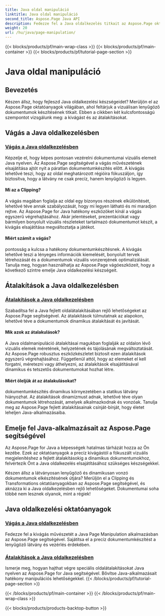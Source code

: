 ```yaml
---
title: Java oldal manipuláció
linktitle: Java oldal manipuláció
second_title: Aspose.Page Java API
description: Fedezze fel a Java oldalkezelés titkait az Aspose.Page oktatóanyagaival. Merüljön el a kivágásokban és az átalakításokban, hogy vizuálisan lenyűgöző dokumentumokat készítsen könnyedén.
weight: 20
url: /hu/java/page-manipulation/
---
```


{{< blocks/products/pf/main-wrap-class >}}
{{< blocks/products/pf/main-container >}}
{{< blocks/products/pf/tutorial-page-section >}}

# Java oldal manipuláció


## Bevezetés

Készen állsz, hogy fejleszd Java oldalkezelési készségeidet? Merüljön el az Aspose.Page oktatóanyagok világában, ahol feltárjuk a vizuálisan lenyűgöző dokumentumok készítésének titkait. Ebben a cikkben két kulcsfontosságú szempontot vizsgálunk meg: a kivágást és az átalakításokat.

## Vágás a Java oldalkezelésben

### [Vágás a Java oldalkezelésben](./clipping/)

Képzelje el, hogy képes pontosan vezérelni dokumentumai vizuális elemeit Java nyelven. Az Aspose.Page segítségével a vágás művészetének elsajátítása ajtót nyit a páratlan dokumentumkészítés előtt. A kivágás lehetővé teszi, hogy az oldal meghatározott régióira fókuszáljon, így biztosítva, hogy a látvány ne csak precíz, hanem lenyűgöző is legyen.

#### Mi az a Clipping?

A vágás magában foglalja az oldal egy bizonyos részének elkülönítését, lehetővé téve annak szabályozását, hogy mi legyen látható és mi maradjon rejtve. Az Aspose.Page for Java hatékony eszközöket kínál a vágás egyszerű végrehajtásához. Akár jelentéseket, prezentációkat vagy bármilyen bonyolult vizuális részleteket tartalmazó dokumentumot készít, a kivágás elsajátítása megváltoztatja a játékot.

#### Miért számít a vágás?

pontosság a kulcsa a hatékony dokumentumkészítésnek. A kivágás lehetővé teszi a lényeges információk kiemelését, bonyolult tervek létrehozását és a dokumentumok vizuális vonzerejének optimalizálását. Tanulja meg, hogyan használhatja az Aspose.Page vágóeszközeit, hogy a következő szintre emelje Java oldalkezelési készségeit.

## Átalakítások a Java oldalkezelésben

### [Átalakítások a Java oldalkezelésben](./transformations/)

Szabadítsa fel a Java fejlett oldalátalakításában rejlő lehetőségeket az Aspose.Page segítségével. Az átalakítások túlmutatnak az alapokon, lehetővé téve a dokumentumok dinamikus átalakítását és javítását.

#### Mik azok az átalakulások?

A Java oldalmanipuláció átalakításai magukban foglalják az oldalon lévő vizuális elemek méretének, helyzetének és tájolásának megváltoztatását. Az Aspose.Page robusztus eszközkészletet biztosít ezen átalakítások egyszerű végrehajtásához. Függetlenül attól, hogy az elemeket el kell forgatni, méretezni vagy áthelyezni, az átalakítások elsajátításával dinamikus és tetszetős dokumentumokat hozhat létre.

#### Miért öleljük át az átalakulásokat?

dokumentumkészítés dinamikus környezetében a statikus látvány hiányozhat. Az átalakítások dinamizmust adnak, lehetővé téve olyan dokumentumok létrehozását, amelyek alkalmazkodnak és vonzóak. Tanulja meg az Aspose.Page fejlett átalakításainak csínját-bínját, hogy életet leheljen Java-alkalmazásaiba.

## Emelje fel Java-alkalmazásait az Aspose.Page segítségével

Az Aspose.Page for Java a képességek hatalmas tárházát hozza az Ön kezébe. Ezek az oktatóanyagok a precíz kivágástól a fókuszált vizuális megjelenítéshez a fejlett átalakításokig a dinamikus dokumentumokhoz, felvértezik Önt a Java oldalkezelés elsajátításához szükséges készségekkel.

Készen állsz a látványosan lenyűgöző és dinamikusan vonzó dokumentumok elkészítésének útjára? Merüljön el a Clipping és Transformations oktatóanyagokban az Aspose.Page segítségével, és aknázza ki a Java oldalkezelésben rejlő lehetőségeket. Dokumentumai soha többé nem lesznek olyanok, mint a régiek!
## Java oldalkezelési oktatóanyagok
### [Vágás a Java oldalkezelésben](./clipping/)
Fedezze fel a kivágás művészetét a Java Page Manipulation alkalmazásban az Aspose.Page segítségével. Sajátítsa el a precíz dokumentumkészítést a lenyűgöző látvány és vezérlés érdekében.
### [Átalakítások a Java oldalkezelésben](./transformations/)
Ismerje meg, hogyan hajthat végre speciális oldalátalakításokat Java nyelven az Aspose.Page for Java segítségével. Bővítse Java-alkalmazásait hatékony manipulációs lehetőségekkel.
{{< /blocks/products/pf/tutorial-page-section >}}

{{< /blocks/products/pf/main-container >}}
{{< /blocks/products/pf/main-wrap-class >}}

{{< blocks/products/products-backtop-button >}}

